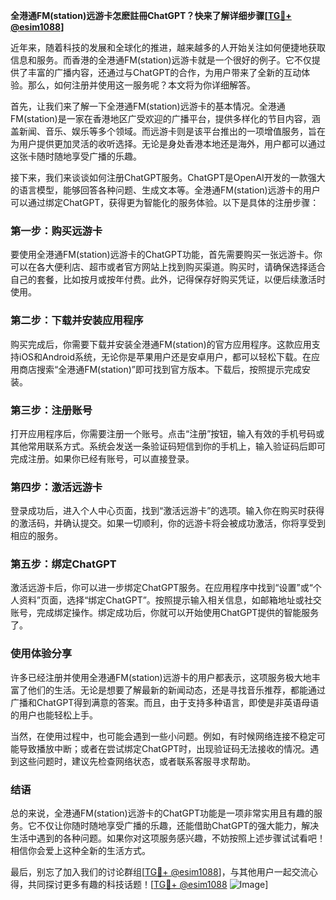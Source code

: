 **全港通FM(station)远游卡怎麽註冊ChatGPT？快来了解详细步骤[[TG💪+ @esim1088](https://t.me/s/esim1088)]**

近年来，随着科技的发展和全球化的推进，越来越多的人开始关注如何便捷地获取信息和服务。而香港的全港通FM(station)远游卡就是一个很好的例子。它不仅提供了丰富的广播内容，还通过与ChatGPT的合作，为用户带来了全新的互动体验。那么，如何注册并使用这一服务呢？本文将为你详细解答。

首先，让我们来了解一下全港通FM(station)远游卡的基本情况。全港通FM(station)是一家在香港地区广受欢迎的广播平台，提供多样化的节目内容，涵盖新闻、音乐、娱乐等多个领域。而远游卡则是该平台推出的一项增值服务，旨在为用户提供更加灵活的收听选择。无论是身处香港本地还是海外，用户都可以通过这张卡随时随地享受广播的乐趣。

接下来，我们来谈谈如何注册ChatGPT服务。ChatGPT是OpenAI开发的一款强大的语言模型，能够回答各种问题、生成文本等。全港通FM(station)远游卡的用户可以通过绑定ChatGPT，获得更为智能化的服务体验。以下是具体的注册步骤：

### 第一步：购买远游卡

要使用全港通FM(station)远游卡的ChatGPT功能，首先需要购买一张远游卡。你可以在各大便利店、超市或者官方网站上找到购买渠道。购买时，请确保选择适合自己的套餐，比如按月或按年付费。此外，记得保存好购买凭证，以便后续激活时使用。

### 第二步：下载并安装应用程序

购买完成后，你需要下载并安装全港通FM(station)的官方应用程序。这款应用支持iOS和Android系统，无论你是苹果用户还是安卓用户，都可以轻松下载。在应用商店搜索“全港通FM(station)”即可找到官方版本。下载后，按照提示完成安装。

### 第三步：注册账号

打开应用程序后，你需要注册一个账号。点击“注册”按钮，输入有效的手机号码或其他常用联系方式。系统会发送一条验证码短信到你的手机上，输入验证码后即可完成注册。如果你已经有账号，可以直接登录。

### 第四步：激活远游卡

登录成功后，进入个人中心页面，找到“激活远游卡”的选项。输入你在购买时获得的激活码，并确认提交。如果一切顺利，你的远游卡将会被成功激活，你将享受到相应的服务。

### 第五步：绑定ChatGPT

激活远游卡后，你可以进一步绑定ChatGPT服务。在应用程序中找到“设置”或“个人资料”页面，选择“绑定ChatGPT”。按照提示输入相关信息，如邮箱地址或社交账号，完成绑定操作。绑定成功后，你就可以开始使用ChatGPT提供的智能服务了。

### 使用体验分享

许多已经注册并使用全港通FM(station)远游卡的用户都表示，这项服务极大地丰富了他们的生活。无论是想要了解最新的新闻动态，还是寻找音乐推荐，都能通过广播和ChatGPT得到满意的答案。而且，由于支持多种语言，即使是非英语母语的用户也能轻松上手。

当然，在使用过程中，也可能会遇到一些小问题。例如，有时候网络连接不稳定可能导致播放中断；或者在尝试绑定ChatGPT时，出现验证码无法接收的情况。遇到这些问题时，建议先检查网络状态，或者联系客服寻求帮助。

### 结语

总的来说，全港通FM(station)远游卡的ChatGPT功能是一项非常实用且有趣的服务。它不仅让你随时随地享受广播的乐趣，还能借助ChatGPT的强大能力，解决生活中遇到的各种问题。如果你对这项服务感兴趣，不妨按照上述步骤试试看吧！相信你会爱上这种全新的生活方式。

最后，别忘了加入我们的讨论群组[[TG💪+ @esim1088](https://t.me/s/esim1088)]，与其他用户一起交流心得，共同探讨更多有趣的科技话题！[[TG💪+ @esim1088](https://t.me/s/esim1088) ![Image](https://i.postimg.cc/4NQfJmqS/Snipaste-2025-05-13-00-14-12.png)]